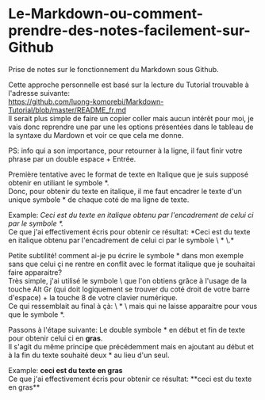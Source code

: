 # Le-Markdown-ou-comment-prendre-des-notes-facilement-sur-Github
Prise de notes sur le fonctionnement du Markdown sous Github.  
  
Cette approche personnelle est basé sur la lecture du Tutorial trouvable à l'adresse suivante:  
https://github.com/luong-komorebi/Markdown-Tutorial/blob/master/README_fr.md  
Il serait plus simple de faire un copier coller mais aucun intérêt pour moi, je vais donc reprendre une par une les options présentées dans le tableau de la syntaxe du Mardown et voir ce que cela me donne.  
  
  PS: info qui a son importance, pour retourner à la ligne, il faut finir votre phrase par un double espace + Entrée.  
  

Première tentative avec le format de texte en Italique que je suis supposé obtenir en utiliant le symbole *.  
Donc, pour obtenir du texte en italique, il me faut encadrer le texte d'un unique symbole * de chaque coté de ma ligne de texte.  
  
  
Example: *Ceci est du texte en italique obtenu par l'encadrement de celui ci par le symbole \*\.*  
Ce que j'ai effectivement écris pour obtenir ce résultat: \*Ceci est du texte en italique obtenu par l'encadrement de celui ci par le symbole \ * \\.*  

  
  
Petite subtilité! comment ai-je pu écrire le symbole * dans mon exemple sans que celui çi ne rentre en conflit avec le format italique que je souhaitai faire apparaitre?    
Très simple, j'ai utilisé le symbole \ que l'on obtiens grâce à l'usage de la touche Alt Gr (qui doit logiquement se trouver du coté droit de votre barre d'espace) + la touche 8 de votre clavier numérique.  
Ce qui ressemblait au final à çà: \ * \ mais qui ne laisse apparaitre pour vous que le symbole *.  
  
  Passons à l'étape suivante: Le double symbole * en début et fin de texte pour obtenir celui ci en **gras**.  
  Il s'agit du même principe que précédemment mais en ajoutant au début et à la fin du texte souhaité deux * au lieu d'un seul.  
    
   Example: **ceci est du texte en gras**  
   Ce que j'ai effectivement écris pour obtenir ce résultat: \*\*ceci est du texte en gras\*\*

